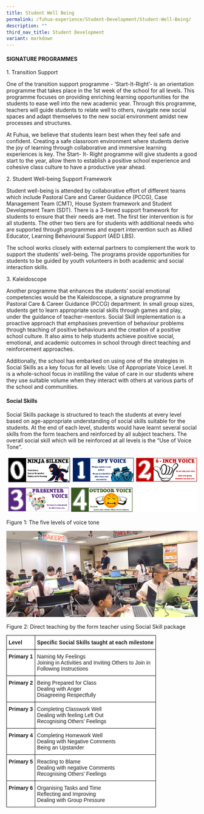 ```yaml
---
title: Student Well Being
permalink: /fuhua-experience/Student-Development/Student-Well-Being/
description: ""
third_nav_title: Student Development
variant: markdown
---
```

#### **SIGNATURE PROGRAMMES**


1\. Transition Support&nbsp;&nbsp;

  

One of the transition support programme - ‘Start-It-Right’- is an orientation programme that takes place in the 1st week of the school for all levels. This programme focuses on providing enriching learning opportunities for the students to ease well into the new academic year. Through this programme, teachers will guide students to relate well to others, navigate new social spaces and adapt themselves to the new social environment amidst new processes and structures.

  

At Fuhua, we believe that students learn best when they feel safe and confident. Creating a safe classroom environment where students derive the joy of learning through collaborative and immersive learning experiences is key. The Start- It- Right programme will give students a good start to the year, allow them to establish a positive school experience and cohesive class culture to have a productive year ahead.

  

2\. Student Well-being Support Framework

  

Student well-being is attended by collaborative effort of different teams which include Pastoral Care and Career Guidance (PCCG), Case Management Team (CMT), House System framework and Student Development Team (SDT). There is a 3-tiered support framework for students to ensure that their needs are met. The first tier intervention is for all students. The other two tiers are for students with additional needs who are supported through programmes and expert intervention such as Allied Educator, Learning Behavioural Support (AED LBS).&nbsp;

  

The school works closely with external partners to complement the work to support the students’ well-being. The programs provide opportunities for students to be guided by youth volunteers in both academic and social interaction skills.&nbsp;

  

3\. Kaleidoscope

Another programme that enhances the students’ social emotional competencies would be the Kaleidoscope, a signature programme by Pastoral Care &amp; Career Guidance (PCCG) department. In small group sizes, students get to learn appropriate social skills through games and play, under the guidance of teacher-mentors. Social Skill implementation is a proactive approach that emphasises prevention of behaviour problems through teaching of positive behaviours and the creation of a positive school culture. It also aims to help students achieve positive social, emotional, and academic outcomes in school through direct teaching and reinforcement approaches.&nbsp;

  

Additionally, the school has embarked on using one of the strategies in Social Skills as a key focus for all levels: Use of Appropriate Voice Level. It is a whole-school focus in instilling the value of care in our students where they use suitable volume when they interact with others at various parts of the school and communities.

#### **Social Skills**


Social Skills package is structured to teach the students at every level based on age-appropriate understanding of social skills suitable for the students. At the end of each level, students would have learnt several social skills from the form teachers and reinforced by all subject teachers. The overall social skill which will be reinforced at all levels is the “Use&nbsp;of Voice Tone”.

![](/images/Fuhua%20Experience/Student%20Development/Student%20Well%20Being/S1.png)

Figure 1: The five levels of voice tone

![](/images/Fuhua%20Experience/Student%20Development/Student%20Well%20Being/student%20wellbeing.jpeg)

Figure 2: Direct teaching by the form teacher using Social Skill package

<style type="text/css">
.tg  {border-collapse:collapse;border-spacing:0;}
.tg td{border-color:black;border-style:solid;border-width:1px;font-family:Arial, sans-serif;font-size:14px;
  overflow:hidden;padding:10px 5px;word-break:normal;}
.tg th{border-color:black;border-style:solid;border-width:1px;font-family:Arial, sans-serif;font-size:14px;
  font-weight:normal;overflow:hidden;padding:10px 5px;word-break:normal;}
.tg .tg-dgl5{background-color:#FFF;font-weight:bold;text-align:left;vertical-align:top}
.tg .tg-ktyi{background-color:#FFF;text-align:left;vertical-align:top}
</style>
<table class="tg">
<thead>
  <tr>
    <th class="tg-dgl5">Level</th>
    <th class="tg-dgl5">Specific Social Skills taught at each milestone</th>
  </tr>
</thead>
<tbody>
  <tr>
    <td class="tg-dgl5">Primary 1</td>
    <td class="tg-ktyi">Naming My Feelings<br>Joining in Activities and Inviting Others to Join in<br>Following Instructions</td>
  </tr>
  <tr>
    <td class="tg-dgl5">Primary 2</td>
    <td class="tg-ktyi">Being Prepared for Class<br>Dealing with Anger<br>Disagreeing Respectfully</td>
  </tr>
  <tr>
    <td class="tg-dgl5">Primary 3</td>
    <td class="tg-ktyi">Completing Classwork Well<br>Dealing with feeling Left Out<br>Recognising Others’ Feelings</td>
  </tr>
  <tr>
    <td class="tg-dgl5">Primary 4</td>
    <td class="tg-ktyi">Completing Homework Well<br>Dealing with Negative Comments<br>Being an Upstander</td>
  </tr>
  <tr>
    <td class="tg-dgl5">Primary 5</td>
    <td class="tg-ktyi">Reacting to Blame<br>Dealing with negative Comments<br>Recognising Others’ Feelings</td>
  </tr>
  <tr>
    <td class="tg-dgl5">Primary 6</td>
    <td class="tg-ktyi">Organising Tasks and Time<br>Reflecting and Improving<br>Dealing with Group Pressure</td>
  </tr>
</tbody>
</table>